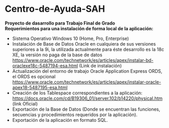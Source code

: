 # Centro-de-Ayuda-SAH
<b>Proyecto de dasarrollo para Trabajo Final de Grado</b><br>
<b>Requerimientos para una instalación de forma local de la aplicación:</b>
* Sistema Operativo Windows 10 (Home, Pro, Enterprise)
* Instalación de Base de Datos Oracle en cualquiera de sus versiones superiores a la 9i, la utilizada actualmente para éste desarrollo es la 18c XE, la versión no paga de la base de datos https://www.oracle.com/technetwork/es/articles/apex/instalar-bd-oraclexe18c-5487194-esa.html (Link de instalación)
* Actualización del entorno de trabajo Oracle Application Express ORDS, el ORDS es opcional https://www.oracle.com/technetwork/es/articles/apex/instalar-oracle-apex18-5487195-esa.html
* Creación de los Tablespace correspondientes a la aplicación: https://docs.oracle.com/cd/B19306_01/server.102/b14220/physical.htm (link Oficial)
* Exportación de la Base de Datos (Donde se encuentran las funciones, secuencias y procedimientos requeridos por la aplicación).
* Exportación de la aplicación en formato SQL.
